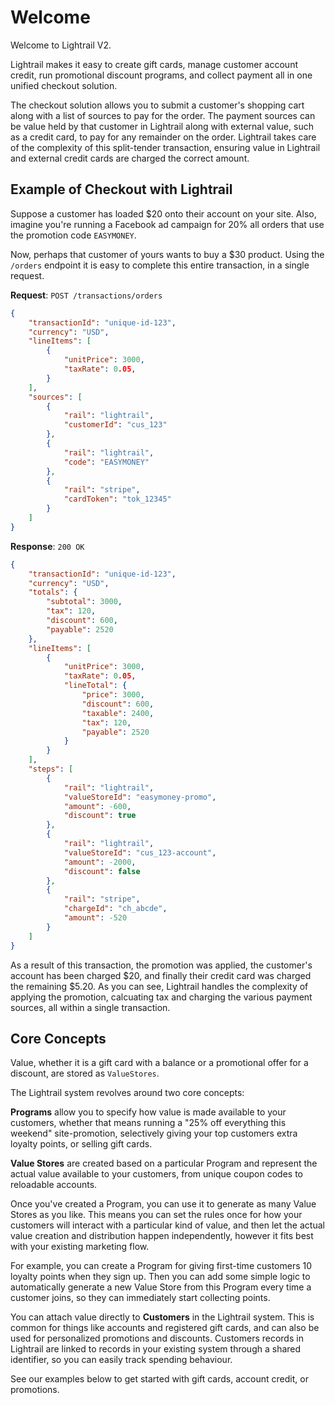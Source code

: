 # Welcome
Welcome to Lightrail V2. 

Lightrail makes it easy to create gift cards, manage customer account credit, run promotional discount programs, and collect payment all in one unified checkout solution.


The checkout solution allows you to submit a customer's shopping cart along with a list of sources to pay for the order. The payment sources can be value held by that customer in Lightrail along with external value, such as a credit card, to pay for any remainder on the order. Lightrail takes care of the complexity of this split-tender transaction, ensuring value in Lightrail and external credit cards are charged the correct amount.

## Example of Checkout with Lightrail
Suppose a customer has loaded $20 onto their account on your site. Also, imagine you're running a Facebook ad campaign for 20% all orders that use the promotion code `EASYMONEY`.

Now, perhaps that customer of yours wants to buy a $30 product. Using the `/orders` endpoint it is easy to complete this entire transaction, in a single request.

**Request**: `POST /transactions/orders`
```json
{
    "transactionId": "unique-id-123",
    "currency": "USD",
    "lineItems": [
        {
            "unitPrice": 3000,
            "taxRate": 0.05,
        }
    ],
    "sources": [
        {
            "rail": "lightrail",
            "customerId": "cus_123"
        },
        {
            "rail": "lightrail",
            "code": "EASYMONEY"
        },
        {
            "rail": "stripe",
            "cardToken": "tok_12345"
        }
    ]
}
```       
 
**Response**: `200 OK`
```json
{
    "transactionId": "unique-id-123",
    "currency": "USD",
    "totals": {
        "subtotal": 3000,
        "tax": 120,
        "discount": 600,
        "payable": 2520
    },
    "lineItems": [
        {
            "unitPrice": 3000,
            "taxRate": 0.05,
            "lineTotal": {
                "price": 3000,
                "discount": 600,
                "taxable": 2400,
                "tax": 120,
                "payable": 2520
            }
        }
    ],
    "steps": [
        {
            "rail": "lightrail",
            "valueStoreId": "easymoney-promo",
            "amount": -600, 
            "discount": true
        },
        {
            "rail": "lightrail",
            "valueStoreId": "cus_123-account",
            "amount": -2000, 
            "discount": false
        },
        {
            "rail": "stripe",
            "chargeId": "ch_abcde",
            "amount": -520
        }
    ]
} 
``` 

As a result of this transaction, the promotion was applied, the customer's account has been charged $20, and finally their credit card was charged the remaining $5.20.
As you can see, Lightrail handles the complexity of applying the promotion, calcuating tax and charging the various payment sources, all within a single transaction. 

## Core Concepts
Value, whether it is a gift card with a balance or a promotional offer for a discount, are stored as `ValueStores`.   
 
The Lightrail system revolves around two core concepts:

**Programs** allow you to specify how value is made available to your customers, whether that means running a "25% off everything this weekend" site-promotion, selectively giving your top customers extra loyalty points, or selling gift cards. 

**Value Stores** are created based on a particular Program and represent the actual value available to your customers, from unique coupon codes to reloadable accounts. 

Once you've created a Program, you can use it to generate as many Value Stores as you like. This means you can set the rules once for how your customers will interact with a particular kind of value, and then let the actual value creation and distribution happen independently, however it fits best with your existing marketing flow. 

For example, you can create a Program for giving first-time customers 10 loyalty points when they sign up. Then you can add some simple logic to automatically generate a new Value Store from this Program every time a customer joins, so they can immediately start collecting points.  

You can attach value directly to **Customers** in the Lightrail system. This is common for things like accounts and registered gift cards, and can also be used for personalized promotions and discounts. Customers records in Lightrail are linked to records in your existing system through a shared identifier, so you can easily track spending behaviour. 

See our examples below to get started with gift cards, account credit, or promotions. 
